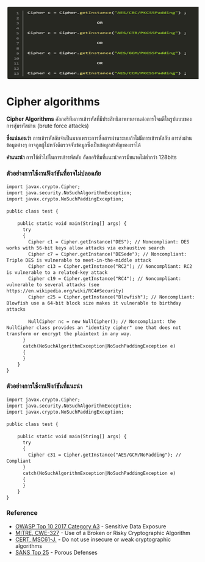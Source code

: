 ![](947.png)
# Cipher algorithms
**Cipher Algorithms** อัลกอริทึมการเข้ารหัสที่มีประสิทธิภาพทนทานต่อการโจมตีในรูปแบบของการสุ่มรหัสผ่าน (brute force attacks)

**ซึ่งแน่นอนว่า** การเข้ารหัสลับจำเป็นมากเพราะการสื่อสารผ่านระบบถ้าไม่มีการเข้ารหัสลับ การส่งผ่านข้อมูลต่างๆ อาจถูกผู้ไม่หวังดีตรวจจับข้อมูลซึ่งเป็นข้อมูลสำคัญของเราได้

**คำแนะนำ** การใช้ทั่วไปในการเข้ารหัสลับ อัลกอริทึมที่แนะนำควรมีขนาดไม่ต่ำกว่า 128bits


### ตัวอย่างการใช้งานฟังก์ชันที่อาจไม่ปลอดภัย
```
import javax.crypto.Cipher;
import java.security.NoSuchAlgorithmException;
import javax.crypto.NoSuchPaddingException;

public class test {

    public static void main(String[] args) {
      try
      {
        Cipher c1 = Cipher.getInstance("DES"); // Noncompliant: DES works with 56-bit keys allow attacks via exhaustive search
        Cipher c7 = Cipher.getInstance("DESede"); // Noncompliant: Triple DES is vulnerable to meet-in-the-middle attack
        Cipher c13 = Cipher.getInstance("RC2"); // Noncompliant: RC2 is vulnerable to a related-key attack
        Cipher c19 = Cipher.getInstance("RC4"); // Noncompliant: vulnerable to several attacks (see https://en.wikipedia.org/wiki/RC4#Security)
        Cipher c25 = Cipher.getInstance("Blowfish"); // Noncompliant: Blowfish use a 64-bit block size makes it vulnerable to birthday attacks

        NullCipher nc = new NullCipher(); // Noncompliant: the NullCipher class provides an "identity cipher" one that does not transform or encrypt the plaintext in any way.
      }
      catch(NoSuchAlgorithmException|NoSuchPaddingException e)
      {
      }
    }
}
```

### ตัวอย่างการใช้งานฟังก์ชันที่แนะนำ
```
import javax.crypto.Cipher;
import java.security.NoSuchAlgorithmException;
import javax.crypto.NoSuchPaddingException;

public class test {

    public static void main(String[] args) {
      try
      {
        Cipher c31 = Cipher.getInstance("AES/GCM/NoPadding"); // Compliant
      }
      catch(NoSuchAlgorithmException|NoSuchPaddingException e)
      {
      }
    }
}
```

### Reference
* [OWASP Top 10 2017 Category A3](https://www.owasp.org/index.php/Top_10-2017_A3-Sensitive_Data_Exposure) - Sensitive Data Exposure<br>
* [MITRE, CWE-327](https://cwe.mitre.org/data/definitions/327.html) - Use of a Broken or Risky Cryptographic Algorithm<br>
* [CERT, MSC61-J.](https://wiki.sei.cmu.edu/confluence/x/hDdGBQ) - Do not use insecure or weak cryptographic algorithms<br>
* [SANS Top 25](https://www.sans.org/top25-software-errors/#cat3) - Porous Defenses
